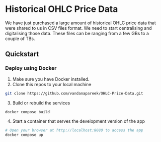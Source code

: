 # Historical OHLC Price Data

We have just purchased a large amount of historical OHLC price data that were shared to us in CSV files format. We need to start centralising and digitalising those data. These files can be ranging from a few GBs to a couple of TBs.
 

## Quickstart

### Deploy using Docker

1. Make sure you have Docker installed.
2. Clone this repos to your local machine

```bash
git clone https://github.com/vandanapareek/OHLC-Price-Data.git
```

3. Build or rebuild the services

```bash
docker compose build
```
4. Start a container that serves the development version of the app

```bash
# Open your browser at http://localhost:8080 to access the app
docker compose up
```
